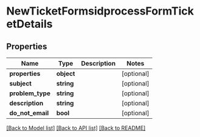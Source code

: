 # NewTicketFormsidprocessFormTicketDetails

## Properties
Name | Type | Description | Notes
------------ | ------------- | ------------- | -------------
**properties** | **object** |  | [optional] 
**subject** | **string** |  | [optional] 
**problem_type** | **string** |  | [optional] 
**description** | **string** |  | [optional] 
**do_not_email** | **bool** |  | [optional] 

[[Back to Model list]](../../README.md#documentation-for-models) [[Back to API list]](../../README.md#documentation-for-api-endpoints) [[Back to README]](../../README.md)

